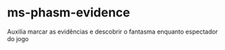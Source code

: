 # ms-phasm-evidence
Auxilia marcar as evidências e descobrir o fantasma enquanto espectador do jogo
